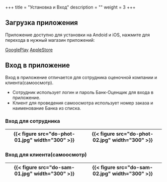 +++
title = "Установка и Вход"
description = ""
weight = 3
+++
## Загрузка приложения

Приложение доступно для установки на Andoid и iOS, нажмите для перехода в нужный магазин приложений:

<a href = "https://play.google.com/store/apps/details?id=com.shw.applications.birjaapp" class='btn btn-success mt-n1'>GooglePlay</a>   <a href = "https://apps.apple.com/ca/app/дом-осмотр/id1595796009" class='btn btn-success mt-n1'>AppleStore</a>


## Вход в приложение
Вход в приложение отличается для сотрудника оценочной компании и клиента(самоосмотр).
- Сотрудник использует логин и пароль Банк-Оценщик для входа в приложение.
- Клиент для проведения самоосмотра использует номер заказа и наименование Банка из списка.

### Вход для сотрудника

<table>
 <thead>
  <th>
   {{< figure src="do-phot-01.jpg" width="300" >}}
  </th>
  <th>
   {{< figure src="do-phot-02.jpg" width="300" >}}
  </th>
 </thead>
</table>


### Вход для клиента(самоосмотр)

<table>
 <thead>
  <th>
   {{< figure src="do-sam-01.jpg" width="300" >}}
  </th>
  <th>
   {{< figure src="do-sam-02.jpg" width="300" >}}
  </th>
 </thead>
</table>

